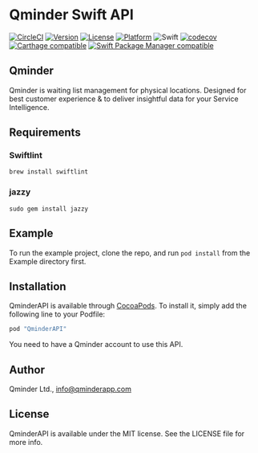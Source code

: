 # Qminder Swift API

[![CircleCI](https://circleci.com/gh/Qminder/swift-api.svg?style=svg)](https://circleci.com/gh/Qminder/swift-api)
[![Version](https://img.shields.io/cocoapods/v/QminderAPI.svg?style=flat)](http://cocoapods.org/pods/QminderAPI)
[![License](https://img.shields.io/cocoapods/l/QminderAPI.svg?style=flat)](http://cocoapods.org/pods/QminderAPI)
[![Platform](https://img.shields.io/cocoapods/p/QminderAPI.svg?style=flat)](http://cocoapods.org/pods/QminderAPI)
![Swift](https://img.shields.io/badge/%20in-swift%204.2-orange.svg)
[![codecov](https://codecov.io/gh/Qminder/swift-api/branch/master/graph/badge.svg)](https://codecov.io/gh/Qminder/swift-api)
[![Carthage compatible](https://img.shields.io/badge/Carthage-compatible-4BC51D.svg?style=flat)](https://github.com/Carthage/Carthage)
[![Swift Package Manager compatible](https://img.shields.io/badge/Swift%20Package%20Manager-compatible-brightgreen.svg)](https://github.com/apple/swift-package-manager)

## Qminder

Qminder is waiting list management for physical locations. Designed for best customer experience & to deliver insightful data for your Service Intelligence.

## Requirements

### Swiftlint

```
brew install swiftlint
```

### jazzy

```
sudo gem install jazzy
```

## Example

To run the example project, clone the repo, and run `pod install` from the Example directory first.

## Installation

QminderAPI is available through [CocoaPods](http://cocoapods.org). To install it, simply add the following line to your Podfile:

```ruby
pod "QminderAPI"
```

You need to have a Qminder account to use this API.

## Author

Qminder Ltd., info@qminderapp.com

## License

QminderAPI is available under the MIT license. See the LICENSE file for more info.
